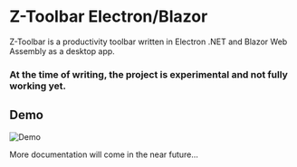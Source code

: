 # Z-Toolbar Electron/Blazor
Z-Toolbar is a productivity toolbar written in Electron .NET and Blazor Web Assembly as a desktop app.

<h3>At the time of writing, the project is experimental and not fully working yet.</h3>

## Demo
![Demo](https://user-images.githubusercontent.com/38891601/137001902-cee20321-5e6c-476e-b87b-0470e1488a19.gif)

More documentation will come in the near future...

